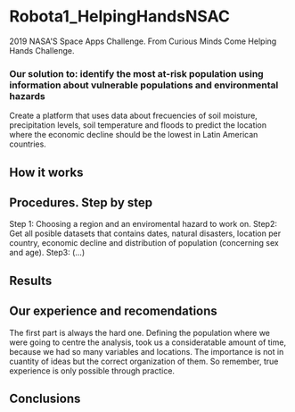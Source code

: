 # Robota1_HelpingHandsNSAC
2019 NASA'S Space Apps Challenge. From Curious Minds Come Helping Hands Challenge. 

### Our solution to: identify the most at-risk population using information about vulnerable populations and environmental hazards
Create a platform that uses data about frecuencies of soil moisture, precipitation levels, soil temperature and floods to predict the location where the economic decline should be the lowest in Latin American countries.

## How it works

## Procedures. Step by step
Step 1: Choosing a region and an enviromental hazard to work on.
Step2: Get all posible datasets that contains dates, natural disasters, location per country, economic decline and distribution of population (concerning sex and age).
Step3: (...)

## Results

## Our experience and recomendations
The first part is always the hard one. Defining the population where we were going to centre the analysis, took us a consideratable amount of time, because we had so many variables and locations. The importance is not in cuantity of ideas but the correct organization of them. So remember, true experience is only possible through practice. 

## Conclusions

